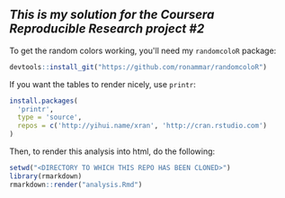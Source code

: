 ## *This is my solution for the Coursera Reproducible Research project #2*

To get the random colors working, you'll need my `randomcoloR` package:

```r
devtools::install_git("https://github.com/ronammar/randomcoloR")
```

If you want the tables to render nicely, use `printr`:

```r
install.packages(
  'printr',
  type = 'source',
  repos = c('http://yihui.name/xran', 'http://cran.rstudio.com')
)
```

Then, to render this analysis into html, do the following:

```r
setwd("<DIRECTORY TO WHICH THIS REPO HAS BEEN CLONED>")
library(rmarkdown)
rmarkdown::render("analysis.Rmd")
```
